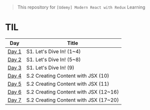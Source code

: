 > This repository for `[Udemy] Modern React with Redux` Learning

# TIL

| Day                           | Title                                 |
| ----------------------------- | ------------------------------------- |
| [Day 1](./markdown/221230.md) | S1. Let's Dive In! (1~4)              |
| [Day 2](./markdown/221231.md) | S1. Let's Dive In! (5~8)              |
| [Day 3](./markdown/230101.md) | S1. Let's Dive In! (9)                |
| [Day 4](./markdown/230102.md) | S.2 Creating Content with JSX (10)    |
| [Day 5](./markdown/230103.md) | S.2 Creating Content with JSX (11)    |
| [Day 6](./markdown/230104.md) | S.2 Creating Content with JSX (12~16) |
| [Day 7](./markdown/230105.md) | S.2 Creating Content with JSX (17~20) |
